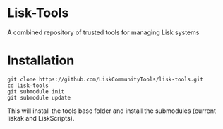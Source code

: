 # Lisk-Tools
A combined repository of trusted tools for managing Lisk systems


# Installation

```
git clone https://github.com/LiskCommunityTools/lisk-tools.git
cd lisk-tools
git submodule init
git submodule update
```

This will install the tools base folder and install the submodules (current liskak and LiskScripts).
